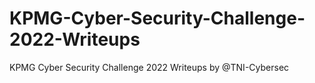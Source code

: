 # KPMG-Cyber-Security-Challenge-2022-Writeups
KPMG Cyber Security Challenge 2022 Writeups by @TNI-Cybersec
